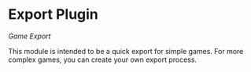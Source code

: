 # Export Plugin

*Game Export*

This module is intended to be a quick export for simple games.
For more complex games, you can create your own export process.